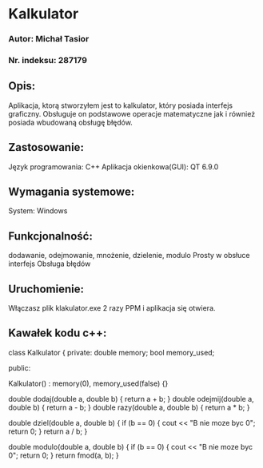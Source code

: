 # Kalkulator

### Autor: Michał Tasior 
### Nr. indeksu: 287179

## Opis:
Aplikacja, ktorą stworzyłem jest to kalkulator, który posiada interfejs graficzny. Obsługuje on podstawowe operacje matematyczne jak i również posiada wbudowaną obsługę błędów. 

## Zastosowanie: 
Język programowania: C++
Aplikacja okienkowa(GUI): QT 6.9.0

## Wymagania systemowe:
System: Windows

## Funkcjonalność:
dodawanie, odejmowanie, mnożenie, dzielenie, modulo
Prosty w obsłuce interfejs
Obsługa błędów

## Uruchomienie:
Włączasz plik klakulator.exe 2 razy PPM i aplikacja się otwiera. 

## Kawałek kodu c++:
class Kalkulator {
private:
double memory;
bool memory_used;

public:

Kalkulator() : memory(0), memory_used(false) {}


double dodaj(double a, double b) { return a + b; }
double odejmij(double a, double b) { return a - b; }
double razy(double a, double b) { return a * b; }

double dziel(double a, double b) {
if (b == 0) {
cout << "B nie moze byc 0";
return 0;
}
return a / b;
}

double modulo(double a, double b) {
if (b == 0) {
cout << "B nie moze byc 0";
return 0;
}
return fmod(a, b);
}


